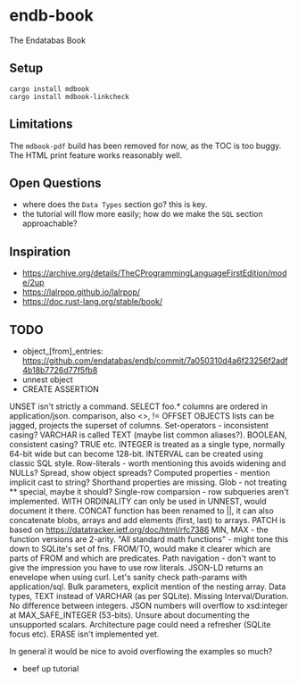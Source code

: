 # endb-book

The Endatabas Book

## Setup

```
cargo install mdbook
cargo install mdbook-linkcheck
```

## Limitations

The `mdbook-pdf` build has been removed for now, as the TOC is too buggy.
The HTML print feature works reasonably well.

## Open Questions

* where does the `Data Types` section go? this is key.
* the tutorial will flow more easily; how do we make the `SQL` section approachable?

## Inspiration

* https://archive.org/details/TheCProgrammingLanguageFirstEdition/mode/2up
* https://lalrpop.github.io/lalrpop/
* https://doc.rust-lang.org/stable/book/

## TODO

* object_[from]_entries: https://github.com/endatabas/endb/commit/7a050310d4a6f23256f2adf4b18b7726d77f5fb8
* unnest object
* CREATE ASSERTION

UNSET isn't strictly a command.
SELECT foo.*
columns are ordered in application/json.
comparison, also <>, !=
OFFSET
OBJECTS lists can be jagged, projects the superset of columns.
Set-operators - inconsistent casing?
VARCHAR is called TEXT (maybe list common aliases?).
BOOLEAN, consistent casing? TRUE etc.
INTEGER is treated as a single type, normally 64-bit wide but can become 128-bit.
INTERVAL can be created using classic SQL style.
Row-literals - worth mentioning this avoids widening and NULLs?
Spread, show object spreads?
Computed properties - mention implicit cast to string?
Shorthand properties are missing.
Glob - not treating ** special, maybe it should?
Single-row comparsion - row subqueries aren't implemented.
WITH ORDINALITY can only be used in UNNEST, would document it there.
CONCAT function has been renamed to ||, it can also concatenate blobs, arrays and add elements (first, last) to arrays.
PATCH is based on https://datatracker.ietf.org/doc/html/rfc7386
MIN, MAX - the function versions are 2-arity.
"All standard math functions" - might tone this down to SQLite's set of fns.
FROM/TO, would make it clearer which are parts of FROM and which are predicates.
Path navigation - don't want to give the impression you have to use row literals.
JSON-LD returns an enevelope when using curl.
Let's sanity check path-params with application/sql.
Bulk parameters, explicit mention of the nesting array.
Data types, TEXT instead of VARCHAR (as per SQLite).
Missing Interval/Duration.
No difference between integers. JSON numbers will overflow to xsd:integer at MAX_SAFE_INTEGER (53-bits).
Unsure about documenting the unsupported scalars.
Architecture page could need a refresher (SQLite focus etc).
ERASE isn't implemented yet.

In general it would be nice to avoid overflowing the examples so much?

* beef up tutorial
